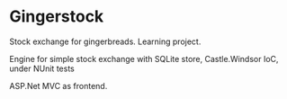 # Gingerstock
Stock exchange for gingerbreads. Learning project.

Engine for simple stock exchange with SQLite store, Castle.Windsor IoC, under NUnit tests

ASP.Net MVC as frontend.
